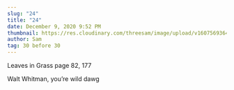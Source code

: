```yaml
---
slug: "24"
title: "24"
date: December 9, 2020 9:52 PM
thumbnail: https://res.cloudinary.com/threesam/image/upload/v1607569364/656DE69F-9920-442D-A116-D7F5ABD2C3A5_pwpuq8.jpg
author: Sam
tag: 30 before 30
---
```

Leaves in Grass page 82, 177

Walt Whitman, you’re wild dawg